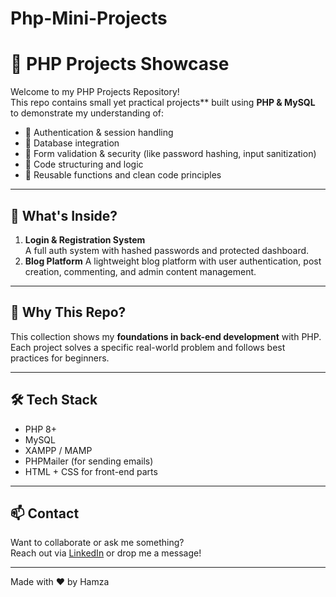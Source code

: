 # Php-Mini-Projects
# 🐘 PHP Projects Showcase

Welcome to my PHP Projects Repository!  
This repo contains  small yet practical projects** built using **PHP & MySQL** to demonstrate my understanding of:

- 🔐 Authentication & session handling  
- 💾 Database integration  
- 🧼 Form validation & security (like password hashing, input sanitization)  
- 🧩 Code structuring and logic  
- 🔁 Reusable functions and clean code principles

---

## 📁 What's Inside?

1. **Login & Registration System**  
   A full auth system with hashed passwords and protected dashboard.
2. **Blog Platform**
   A lightweight blog platform with user authentication, post creation, commenting, and admin content management.
   

---

## 🚀 Why This Repo?

This collection shows my **foundations in back-end development** with PHP.  
Each project solves a specific real-world problem and follows best practices for beginners.

---

## 🛠 Tech Stack

- PHP 8+
- MySQL
- XAMPP / MAMP
- PHPMailer (for sending emails)
- HTML + CSS for front-end parts

---

## 📫 Contact

Want to collaborate or ask me something?  
Reach out via [LinkedIn](https://www.linkedin.com/in/hamza-iddou-7a3797297/) or drop me a message!

---

Made with ❤️ by Hamza
